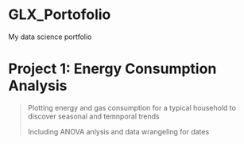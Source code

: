 # GLX_Portofolio
My data science portfolio

# Project 1: Energy Consumption Analysis

> Plotting energy and gas consumption for a typical household to discover seasonal and temnporal trends
> 
> Including ANOVA anlysis and data wrangeling for dates
